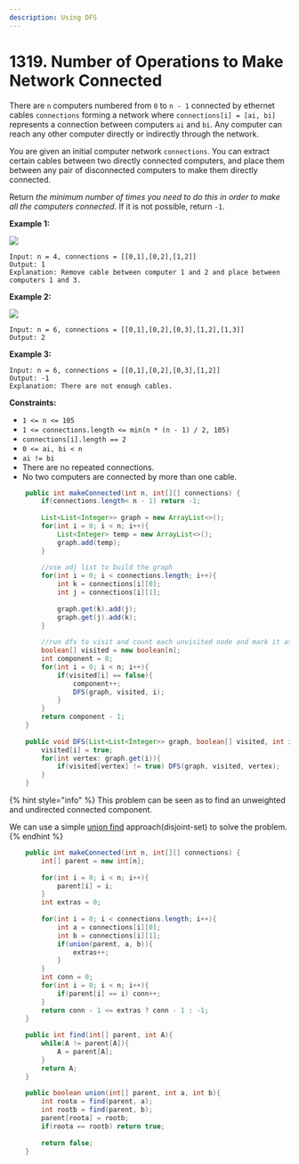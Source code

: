 ```yaml
---
description: Using DFS
---
```


# 1319. Number of Operations to Make Network Connected

There are `n` computers numbered from `0` to `n - 1` connected by ethernet cables `connections` forming a network where `connections[i] = [ai, bi]` represents a connection between computers `ai` and `bi`. Any computer can reach any other computer directly or indirectly through the network.

You are given an initial computer network `connections`. You can extract certain cables between two directly connected computers, and place them between any pair of disconnected computers to make them directly connected.

Return _the minimum number of times you need to do this in order to make all the computers connected_. If it is not possible, return `-1`.

**Example 1:**

![](https://assets.leetcode.com/uploads/2020/01/02/sample\_1\_1677.png)

```
Input: n = 4, connections = [[0,1],[0,2],[1,2]]
Output: 1
Explanation: Remove cable between computer 1 and 2 and place between computers 1 and 3.
```

**Example 2:**

![](https://assets.leetcode.com/uploads/2020/01/02/sample\_2\_1677.png)

```
Input: n = 6, connections = [[0,1],[0,2],[0,3],[1,2],[1,3]]
Output: 2
```

**Example 3:**

```
Input: n = 6, connections = [[0,1],[0,2],[0,3],[1,2]]
Output: -1
Explanation: There are not enough cables.
```

**Constraints:**

* `1 <= n <= 105`
* `1 <= connections.length <= min(n * (n - 1) / 2, 105)`
* `connections[i].length == 2`
* `0 <= ai, bi < n`
* `ai != bi`
* There are no repeated connections.
* No two computers are connected by more than one cable.

```java
    public int makeConnected(int n, int[][] connections) {
        if(connections.length< n - 1) return -1;
    
        List<List<Integer>> graph = new ArrayList<>();
        for(int i = 0; i < n; i++){
            List<Integer> temp = new ArrayList<>();
            graph.add(temp);
        }
        
        //use adj list to build the graph
        for(int i = 0; i < connections.length; i++){
            int k = connections[i][0];
            int j = connections[i][1];
            
            graph.get(k).add(j);
            graph.get(j).add(k);
        }
        
        //run dfs to visit and count each unvisited node and mark it as visited
        boolean[] visited = new boolean[n];
        int component = 0;
        for(int i = 0; i < n; i++){
            if(visited[i] == false){
                component++;
                DFS(graph, visited, i);
            }
        }
        return component - 1;
    }
    
    public void DFS(List<List<Integer>> graph, boolean[] visited, int i){
        visited[i] = true;
        for(int vertex: graph.get(i)){
            if(visited[vertex] != true) DFS(graph, visited, vertex);
        }
    }
```

{% hint style="info" %}
This problem can be seen as to find an unweighted and undirected connected component.

We can use a simple [union find](../minimum-spanning-tree/union-find.md) approach(disjoint-set) to solve the problem.&#x20;
{% endhint %}

```java
    public int makeConnected(int n, int[][] connections) {
        int[] parent = new int[n];
        
        for(int i = 0; i < n; i++){
            parent[i] = i;
        }
        int extras = 0;
        
        for(int i = 0; i < connections.length; i++){
            int a = connections[i][0];
            int b = connections[i][1];
            if(union(parent, a, b)){
                extras++;
            }
        }
        int conn = 0;
        for(int i = 0; i < n; i++){
            if(parent[i] == i) conn++;
        }
        return conn - 1 <= extras ? conn - 1 : -1;
    }
    
    public int find(int[] parent, int A){
        while(A != parent[A]){
            A = parent[A];
        }
        return A;
    }
    
    public boolean union(int[] parent, int a, int b){
        int roota = find(parent, a);
        int rootb = find(parent, b);
        parent[roota] = rootb;
        if(roota == rootb) return true;
        
        return false;
    }
```

